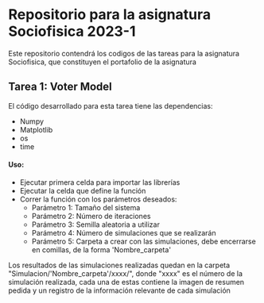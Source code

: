# Repositorio para la asignatura Sociofisica 2023-1
Este repositorio contendrá los codigos de las tareas para la asignatura Sociofisica, que constituyen el portafolio de la asignatura

Tarea 1: Voter Model
-------------------------
El código desarrollado para esta tarea tiene las dependencias:
* Numpy
* Matplotlib
* os
* time
#### Uso:
* Ejecutar primera celda para importar las librerías
* Ejecutar la celda que define la función
* Correr la función con los parámetros deseados:
    * Parámetro 1: Tamaño del sistema
    * Parámetro 2: Número de iteraciones
    * Parámetro 3: Semilla aleatoria a utilizar 
    * Parámetro 4: Número de simulaciones que se realizarán
    * Parámetro 5: Carpeta a crear con las simulaciones, debe encerrarse en comillas, de la forma 'Nombre_carpeta'

Los resultados de las simulaciones realizadas quedan en la carpeta "Simulacion/'Nombre_carpeta'/xxxx/", donde "xxxx" es el número de la simulación realizada, cada una de estas contiene la imagen de resumen pedida y un registro de la información relevante de cada simulación